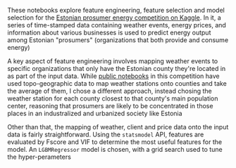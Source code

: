 These notebooks explore feature engineering, feature selection and model selection for the [Estonian prosumer energy competition on Kaggle](https://www.kaggle.com/competitions/predict-energy-behavior-of-prosumers).  In it, a series of time-stamped data containing weather events, energy prices, and information about various businesses is used to predict energy output among Estonian "prosumers" (organizations that both provide and consume energy)

A key aspect of feature engineering involves mapping weather events to specific organizations that only have the Estonian county they're located in as part of the input data.  While [public notebooks](https://www.kaggle.com/code/nischaymahamana/enefit-pebop-submission-change-hps) in this competition have used topo-geographic data to map weather stations onto counties and take the average of them, I chose a different approach, instead chosing the weather station for each county closest to that county's main population center, reasoning that prosumers are likely to be concentrated in those places in an industralized and urbanized society like Estonia

Other than that, the mapping of weather, client and price data onto the input data is fairly straightforward.  Using the `statsmodel` API, features are evaluated by Fscore and VIF to determine the most useful features for the model.  An `LGBMRegressor` model is chosen, with a grid search used to tune the hyper-perameters